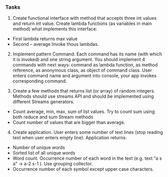 ### Tasks

1. Create functional interface with method that accepts three int values and return int value. 
Create lambda functions (as variables in main method) what implements this interface:
- First lambda returns max value
- Second – average
Invoke thous lambdas.

2. Implement pattern Command. Each command has its name (with which it is invoked) and one 
string argument. You should implement 4 commands with next ways: command as lambda function, 
as method reference, as anonymous class, as object of command class. User enters command name 
and argument into console, your app invokes corresponding command.

3. Create a few methods that returns list (or array) of random integers. Methods should use 
streams API and should be implemented using different Streams generators.
- Count average, min, max, sum of list values. Try to count sum using both reduce and sum Stream methods
- Count number of values that are bigger than average.

4. Create application. User enters some number of text lines (stop reading text when user enters empty line).
Application returns:
- Number of unique words
- Sorted list of all unique words
- Word count. Occurrence number of each word in the text (e.g. text “a s a” -> a-2 s-1 ). Use grouping collector.
- Occurrence number of each symbol except upper case characters.

